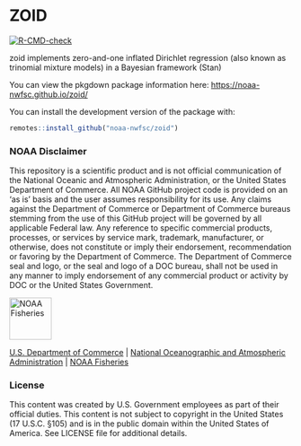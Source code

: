 
<!-- README.md is generated from README.Rmd. Please edit that file -->

# ZOID

<!-- badges: start -->
[![R-CMD-check](https://github.com/noaa-nwfsc/zoid/actions/workflows/R-CMD-check.yaml/badge.svg)](https://github.com/noaa-nwfsc/zoid/actions/workflows/R-CMD-check.yaml)
<!-- badges: end -->

zoid implements zero-and-one inflated Dirichlet regression (also known
as trinomial mixture models) in a Bayesian framework (Stan)

You can view the pkgdown package information here:
<https://noaa-nwfsc.github.io/zoid/>

You can install the development version of the package with:

``` r
remotes::install_github("noaa-nwfsc/zoid")
```

### NOAA Disclaimer

This repository is a scientific product and is not official
communication of the National Oceanic and Atmospheric Administration, or
the United States Department of Commerce. All NOAA GitHub project code
is provided on an ‘as is’ basis and the user assumes responsibility for
its use. Any claims against the Department of Commerce or Department of
Commerce bureaus stemming from the use of this GitHub project will be
governed by all applicable Federal law. Any reference to specific
commercial products, processes, or services by service mark, trademark,
manufacturer, or otherwise, does not constitute or imply their
endorsement, recommendation or favoring by the Department of Commerce.
The Department of Commerce seal and logo, or the seal and logo of a DOC
bureau, shall not be used in any manner to imply endorsement of any
commercial product or activity by DOC or the United States Government.

<img src="https://raw.githubusercontent.com/nmfs-general-modeling-tools/nmfspalette/main/man/figures/noaa-fisheries-rgb-2line-horizontal-small.png" height="75" alt="NOAA Fisheries">

[U.S. Department of Commerce](https://www.commerce.gov/) \| [National
Oceanographic and Atmospheric Administration](https://www.noaa.gov) \|
[NOAA Fisheries](https://www.fisheries.noaa.gov/)

### License

This content was created by U.S. Government employees as part of their official duties. This content is not subject to copyright in the United States (17 U.S.C. §105) and is in the public domain within the United States of America. See LICENSE file for additional details.
